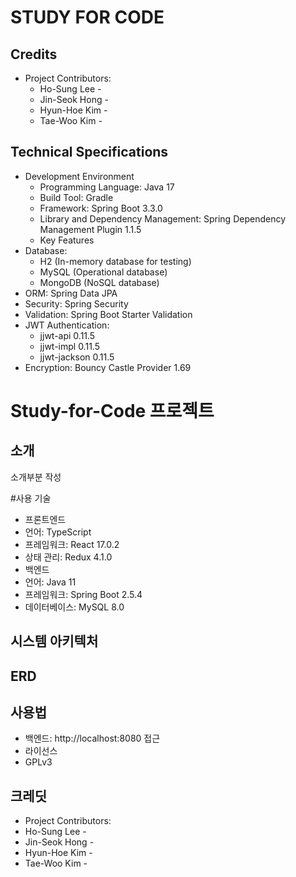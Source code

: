 # STUDY FOR CODE

 ## Credits
  - Project Contributors:
    - Ho-Sung Lee - 
    - Jin-Seok Hong - 
    - Hyun-Hoe Kim - 
    - Tae-Woo Kim - 


 ## Technical Specifications
   - Development Environment
     - Programming Language: Java 17
     - Build Tool: Gradle
     - Framework: Spring Boot 3.3.0
     - Library and Dependency Management: Spring Dependency Management Plugin 1.1.5
     - Key Features
   - Database:
     - H2 (In-memory database for testing)
     - MySQL (Operational database)
     - MongoDB (NoSQL database)
   - ORM: Spring Data JPA
   - Security: Spring Security
   - Validation: Spring Boot Starter Validation
   - JWT Authentication:
     - jjwt-api 0.11.5
     - jjwt-impl 0.11.5
     - jjwt-jackson 0.11.5
   - Encryption: Bouncy Castle Provider 1.69
  
# Study-for-Code 프로젝트
 ## 소개
  소개부분 작성

 #사용 기술
  - 프론트엔드
   - 언어: TypeScript
   - 프레임워크: React 17.0.2
   - 상태 관리: Redux 4.1.0
  - 백엔드
   - 언어: Java 11
   - 프레임워크: Spring Boot 2.5.4
   - 데이터베이스: MySQL 8.0

 ## 시스템 아키텍처

 ## ERD

 ## 사용법
  - 백엔드: http://localhost:8080 접근
  - 라이선스
  - GPLv3

 ## 크레딧
   - Project Contributors:
   - Ho-Sung Lee - 
   - Jin-Seok Hong - 
   - Hyun-Hoe Kim - 
   - Tae-Woo Kim - 
